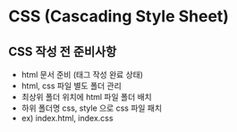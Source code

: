 # CSS (Cascading Style Sheet)
## CSS 작성 전 준비사항
* html 문서 준비 (태그 작성 완료 상태)
* html, css 파일 별도 폴더 관리
* 최상위 폴더 위치에 html 파일 폴더 배치
* 하위 폴더명 css, style 으로 css 파일 패치
* ex) index.html, index.css
